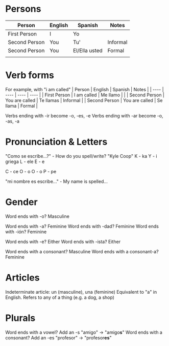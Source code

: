 # Persons
| Person | English | Spanish | Notes |
| ---- | ---- | ---- | ---- |
| First Person | I | Yo |  |
| Second Person | You | Tu' | Informal |
| Second Person | You | El/Ella usted | Formal |
|  |  |  |  |
# Verb forms

For example, with "i am called"
| Person | English | Spanish | Notes |
| ---- | ---- | ---- | ---- |
| First Person | I am called | Me llamo |  |
| Second Person | You are called | Te llamas | Informal |
| Second Person | You are called | Se llama | Formal |

Verbs ending with -ir become -o, -es, -e
Verbs ending with -ar become -o, -as, -a
# Pronunciation & Letters
"Como se escribe...?" - How do you spell/write?
"Kyle Coop"
K - ka
Y - i griega
L - ele
E - e

C - ce
O - o
O - o
P - pe


"mi nombre es escribe..." - My name is spelled...

# Gender
Word ends with -o? Masculine

Word ends with -a? Feminine
Word ends with -dad? Feminine
Word ends with -ión? Feminine

Word ends with -e? Either
Word ends with -ista? Either

Word ends with a consonant? Masculine
Word ends with a consonant-a? Feminine
# Articles
Indeterminate article: un (masculine), una (feminine)
Equivalent to "a" in English. Refers to any of a thing (e.g. a dog, a shop)

# Plurals
Word ends with a vowel? Add an -s
"amigo" -> "amigo**s**"
Word ends with a consonant? Add an -es
"profesor" -> "profesor**es**"
